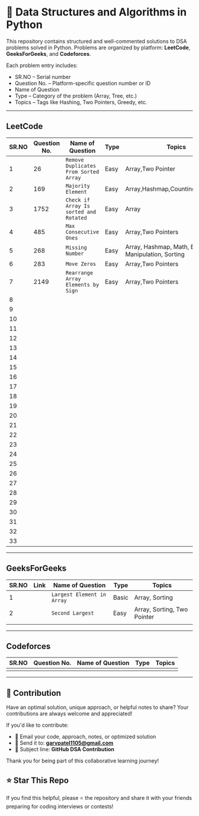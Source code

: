 # 🐍 Data Structures and Algorithms in Python

This repository contains structured and well-commented solutions to DSA problems solved in Python. Problems are organized by platform: **LeetCode**, **GeeksForGeeks**, and **Codeforces**.

Each problem entry includes:
- SR.NO – Serial number  
- Question No. – Platform-specific question number or ID  
- Name of Question  
- Type – Category of the problem (Array, Tree, etc.)  
- Topics – Tags like Hashing, Two Pointers, Greedy, etc.

---

## **LeetCode**

| SR.NO | Question No. | Name of Question             | Type        | Topics                     |
|-------|--------------|-------------------------------|-------------|----------------------------|
| 1   | 26          | `Remove Duplicates From Sorted Array`                           | Easy         | Array,Two Pointer                     |
| 2   | 169          | `Majority Element`                           | Easy         | Array,Hashmap,Counting,Algorithms                        |
| 3   | 1752          | `Check if Array Is sorted and Rotated`     | Easy         | Array                     |
| 4   | 485          | `Max Consecutive Ones`                           | Easy         | Array,Two Pointers     |
| 5   | 268         | `Missing Number`                           | Easy         | Array, Hashmap, Math, Bit Manipulation, Sorting                        |
| 6  | 283         | `Move Zeros`                           | Easy         | Array,Two Pointers        |
| 7   | 2149         | `Rearrange Array Elements by Sign`  | Easy         | Array,Two Pointers                         |
|  8  |           |                            |          |                         |
|   9 |           |                            |          |                         |
|    10|           |                            |          |                         |
| 11   |           |                            |          |                         |
|   12 |           |                            |          |                         |
|  13  |           |                            |          |                         |
|  14  |           |                            |          |                         |
|  15  |           |                            |          |                         |
|  16  |           |                            |          |                         |
|  17  |           |                            |          |                         |
|  18 |           |                            |          |                         |
|  19 |           |                            |          |                         |
|  20 |           |                            |          |                         |
|  21  |           |                            |          |                         |
| 22   |           |                            |          |                         |
| 23   |           |                            |          |                         |
| 24   |           |                            |          |                         |
| 25   |           |                            |          |                         |
| 26   |           |                            |          |                         |
| 27   |           |                            |          |                         |
| 28   |           |                            |          |                         |
| 29   |           |                            |          |                         |
| 30   |           |                            |          |                         |
| 31   |           |                            |          |                         |
| 32   |           |                            |          |                         |
| 33   |           |                            |          |                         |

---

## **GeeksForGeeks**

| SR.NO | Link | Name of Question             | Type        | Topics                     |
|-------|--------------|-------------------------------|-------------|----------------------------|
| 1   |           | `Largest Element in Array`    | Basic        | Array, Sorting            |
| 2   |           | `Second Largest`    | Easy        | Array, Sorting, Two Pointer            |
|    |           |                            |          |                         |

---

## **Codeforces**

| SR.NO | Question No. | Name of Question             | Type        | Topics                     |
|-------|--------------|-------------------------------|-------------|----------------------------|
|    |           |                            |          |                         |

---
## 🤝 Contribution

Have an optimal solution, unique approach, or helpful notes to share? Your contributions are always welcome and appreciated!

If you'd like to contribute:
- 📩 Email your code, approach, notes, or optimized solution
- 📧 Send it to: **garvpatel1105@gmail.com**
- 📝 Subject line: **GitHub DSA Contribution**
 
Thank you for being part of this collaborative learning journey!



## ⭐️ Star This Repo

If you find this helpful, please ⭐ the repository and share it with your friends preparing for coding interviews or contests!

